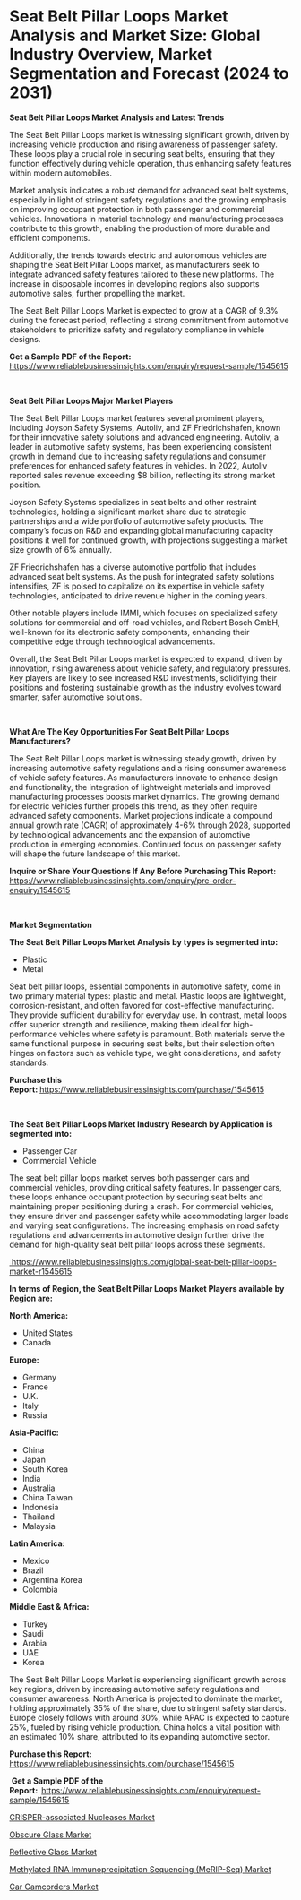 <p><h1>Seat Belt Pillar Loops Market Analysis and Market Size: Global Industry Overview, Market Segmentation and Forecast (2024 to 2031)</h1></p><p><strong>Seat Belt Pillar Loops Market Analysis and Latest Trends</strong></p>
<p><p>The Seat Belt Pillar Loops market is witnessing significant growth, driven by increasing vehicle production and rising awareness of passenger safety. These loops play a crucial role in securing seat belts, ensuring that they function effectively during vehicle operation, thus enhancing safety features within modern automobiles. </p><p>Market analysis indicates a robust demand for advanced seat belt systems, especially in light of stringent safety regulations and the growing emphasis on improving occupant protection in both passenger and commercial vehicles. Innovations in material technology and manufacturing processes contribute to this growth, enabling the production of more durable and efficient components.</p><p>Additionally, the trends towards electric and autonomous vehicles are shaping the Seat Belt Pillar Loops market, as manufacturers seek to integrate advanced safety features tailored to these new platforms. The increase in disposable incomes in developing regions also supports automotive sales, further propelling the market. </p><p>The Seat Belt Pillar Loops Market is expected to grow at a CAGR of 9.3% during the forecast period, reflecting a strong commitment from automotive stakeholders to prioritize safety and regulatory compliance in vehicle designs.</p></p>
<p><strong>Get a Sample PDF of the Report:&nbsp;</strong> <a href="https://www.reliablebusinessinsights.com/enquiry/request-sample/1545615?utm_campaign=97&utm_medium=2&utm_source=Github&utm_content=ia&utm_term=02112024&utm_id=seat-belt-pillar-loops">https://www.reliablebusinessinsights.com/enquiry/request-sample/1545615</a></p>
<p>&nbsp;</p>
<p><strong>Seat Belt Pillar Loops Major Market Players</strong></p>
<p><p>The Seat Belt Pillar Loops market features several prominent players, including Joyson Safety Systems, Autoliv, and ZF Friedrichshafen, known for their innovative safety solutions and advanced engineering. Autoliv, a leader in automotive safety systems, has been experiencing consistent growth in demand due to increasing safety regulations and consumer preferences for enhanced safety features in vehicles. In 2022, Autoliv reported sales revenue exceeding $8 billion, reflecting its strong market position.</p><p>Joyson Safety Systems specializes in seat belts and other restraint technologies, holding a significant market share due to strategic partnerships and a wide portfolio of automotive safety products. The company’s focus on R&D and expanding global manufacturing capacity positions it well for continued growth, with projections suggesting a market size growth of 6% annually.</p><p>ZF Friedrichshafen has a diverse automotive portfolio that includes advanced seat belt systems. As the push for integrated safety solutions intensifies, ZF is poised to capitalize on its expertise in vehicle safety technologies, anticipated to drive revenue higher in the coming years.</p><p>Other notable players include IMMI, which focuses on specialized safety solutions for commercial and off-road vehicles, and Robert Bosch GmbH, well-known for its electronic safety components, enhancing their competitive edge through technological advancements.</p><p>Overall, the Seat Belt Pillar Loops market is expected to expand, driven by innovation, rising awareness about vehicle safety, and regulatory pressures. Key players are likely to see increased R&D investments, solidifying their positions and fostering sustainable growth as the industry evolves toward smarter, safer automotive solutions.</p></p>
<p>&nbsp;</p>
<p><strong>What Are The Key Opportunities For Seat Belt Pillar Loops Manufacturers?</strong></p>
<p><p>The Seat Belt Pillar Loops market is witnessing steady growth, driven by increasing automotive safety regulations and a rising consumer awareness of vehicle safety features. As manufacturers innovate to enhance design and functionality, the integration of lightweight materials and improved manufacturing processes boosts market dynamics. The growing demand for electric vehicles further propels this trend, as they often require advanced safety components. Market projections indicate a compound annual growth rate (CAGR) of approximately 4-6% through 2028, supported by technological advancements and the expansion of automotive production in emerging economies. Continued focus on passenger safety will shape the future landscape of this market.</p></p>
<p><strong>Inquire or Share Your Questions If Any Before Purchasing This Report:</strong> <a href="https://www.reliablebusinessinsights.com/enquiry/pre-order-enquiry/1545615?utm_campaign=97&utm_medium=2&utm_source=Github&utm_content=ia&utm_term=02112024&utm_id=seat-belt-pillar-loops">https://www.reliablebusinessinsights.com/enquiry/pre-order-enquiry/1545615</a></p>
<p>&nbsp;</p>
<p><strong>Market Segmentation</strong></p>
<p><strong>The Seat Belt Pillar Loops Market Analysis by types is segmented into:</strong></p>
<p><ul><li>Plastic</li><li>Metal</li></ul></p>
<p><p>Seat belt pillar loops, essential components in automotive safety, come in two primary material types: plastic and metal. Plastic loops are lightweight, corrosion-resistant, and often favored for cost-effective manufacturing. They provide sufficient durability for everyday use. In contrast, metal loops offer superior strength and resilience, making them ideal for high-performance vehicles where safety is paramount. Both materials serve the same functional purpose in securing seat belts, but their selection often hinges on factors such as vehicle type, weight considerations, and safety standards.</p></p>
<p><strong>Purchase this Report:&nbsp;</strong><a href="https://www.reliablebusinessinsights.com/purchase/1545615?utm_campaign=97&utm_medium=2&utm_source=Github&utm_content=ia&utm_term=02112024&utm_id=seat-belt-pillar-loops">https://www.reliablebusinessinsights.com/purchase/1545615</a></p>
<p>&nbsp;</p>
<p><strong>The Seat Belt Pillar Loops Market Industry Research by Application is segmented into:</strong></p>
<p><ul><li>Passenger Car</li><li>Commercial Vehicle</li></ul></p>
<p><p>The seat belt pillar loops market serves both passenger cars and commercial vehicles, providing critical safety features. In passenger cars, these loops enhance occupant protection by securing seat belts and maintaining proper positioning during a crash. For commercial vehicles, they ensure driver and passenger safety while accommodating larger loads and varying seat configurations. The increasing emphasis on road safety regulations and advancements in automotive design further drive the demand for high-quality seat belt pillar loops across these segments.</p></p>
<p><a href="https://www.reliablebusinessinsights.com/global-seat-belt-pillar-loops-market-r1545615?utm_campaign=97&utm_medium=2&utm_source=Github&utm_content=ia&utm_term=02112024&utm_id=seat-belt-pillar-loops">&nbsp;https://www.reliablebusinessinsights.com/global-seat-belt-pillar-loops-market-r1545615</a></p>
<p><strong>In terms of Region, the Seat Belt Pillar Loops Market Players available by Region are:</strong></p>
<p>
    <p> <strong> North America: </strong>
        <ul>
            <li>United States</li>
            <li>Canada</li>
        </ul>
        </p> 
    <p> <strong> Europe: </strong>
        <ul>
            <li>Germany</li>
            <li>France</li>
            <li>U.K.</li>
            <li>Italy</li>
            <li>Russia</li>
        </ul>
        </p> 
    <p> <strong> Asia-Pacific: </strong>
        <ul>
            <li>China</li>
            <li>Japan</li>
            <li>South Korea</li>
            <li>India</li>
            <li>Australia</li>
            <li>China Taiwan</li>
            <li>Indonesia</li>
            <li>Thailand</li>
            <li>Malaysia</li>
        </ul>
        </p> 
    <p> <strong> Latin America: </strong>
        <ul>
            <li>Mexico</li>
            <li>Brazil</li>
            <li>Argentina Korea</li>
            <li>Colombia</li>
        </ul>
        </p> 
    <p> <strong> Middle East & Africa: </strong>
        <ul>
            <li>Turkey</li>
            <li>Saudi</li>
            <li>Arabia</li>
            <li>UAE</li>
            <li>Korea</li>
        </ul>
    </p>
    </p>
<p><p>The Seat Belt Pillar Loops Market is experiencing significant growth across key regions, driven by increasing automotive safety regulations and consumer awareness. North America is projected to dominate the market, holding approximately 35% of the share, due to stringent safety standards. Europe closely follows with around 30%, while APAC is expected to capture 25%, fueled by rising vehicle production. China holds a vital position with an estimated 10% share, attributed to its expanding automotive sector.</p></p>
<p><strong>Purchase this Report: </strong><a href="https://www.reliablebusinessinsights.com/purchase/1545615?utm_campaign=97&utm_medium=2&utm_source=Github&utm_content=ia&utm_term=02112024&utm_id=seat-belt-pillar-loops">https://www.reliablebusinessinsights.com/purchase/1545615</a></p>
<p>&nbsp;<strong>Get a Sample PDF of the Report:&nbsp;&nbsp;</strong><a href="https://www.reliablebusinessinsights.com/enquiry/request-sample/1545615?utm_campaign=97&utm_medium=2&utm_source=Github&utm_content=ia&utm_term=02112024&utm_id=seat-belt-pillar-loops">https://www.reliablebusinessinsights.com/enquiry/request-sample/1545615</a></p>
<p><strong></strong></p>
<p><p><a href="https://www.linkedin.com/pulse/crisper-associated-nucleases-market-strategic-insights-0ihgc?utm_campaign=97&utm_medium=2&utm_source=Github&utm_content=ia&utm_term=02112024&utm_id=seat-belt-pillar-loops">CRISPER-associated Nucleases Market</a></p><p><a href="https://medium.com/@yobmbamiot/the-comprehensive-obscure-glass-market-research-report-is-essential-for-understanding-current-9b545b55670a?utm_campaign=97&utm_medium=2&utm_source=Github&utm_content=ia&utm_term=02112024&utm_id=seat-belt-pillar-loops">Obscure Glass Market</a></p><p><a href="https://medium.com/@rosalee3esue/the-reflective-glass-market-research-report-provides-an-in-depth-and-up-to-date-analysis-of-the-0367236ed166?utm_campaign=97&utm_medium=2&utm_source=Github&utm_content=ia&utm_term=02112024&utm_id=seat-belt-pillar-loops">Reflective Glass Market</a></p><p><a href="https://www.linkedin.com/pulse/methylated-rna-immunoprecipitation-sequencing-merip-seq-market-e8ldc?utm_campaign=97&utm_medium=2&utm_source=Github&utm_content=ia&utm_term=02112024&utm_id=seat-belt-pillar-loops">Methylated RNA Immunoprecipitation Sequencing (MeRIP-Seq) Market</a></p><p><a href="https://github.com/yoreivesal/Market-Research-Report-List-1/blob/main/car-camcorders-market.md?utm_campaign=97&utm_medium=2&utm_source=Github&utm_content=ia&utm_term=02112024&utm_id=seat-belt-pillar-loops">Car Camcorders Market</a></p></p>